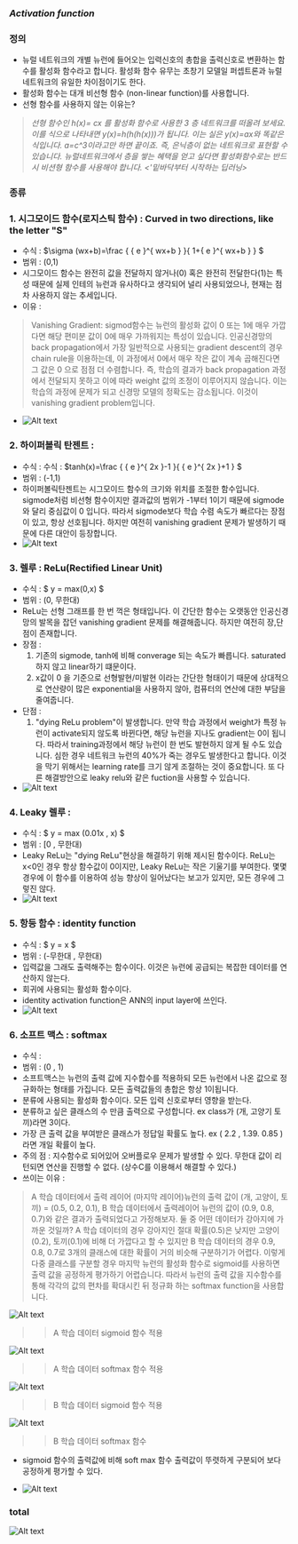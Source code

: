 
### *Activation function*

### 정의
  - 뉴럴 네트워크의 개별 뉴런에 들어오는 입력신호의 총합을 출력신호로 변환하는 함수를 활성화 함수라고 합니다. 활성화 함수 유무는 초창기 모델일 퍼셉트론과 뉴럴네트워크의 유일한 차이점이기도 한다. 
  - 활성화 함수는 대개 비선형 함수 (non-linear function)를 사용합니다.
  - 선형 함수를 사용하지 않는 이유는? 
  > *선형 함수인 h(x)= cx 를 활성화 함수로 사용한 3 층 네트워크를 떠올려 보세요. 이를 식으로 나타내면 y(x)=h(h(h(x)))가 됩니다. 이는 실은 y(x)=ax와 똑같은 식입니다. a=c^3이라고만 하면 끝이죠. 즉, 은닉층이 없는 네트워크로 표현할 수 있습니다. 뉴럴네트워크에서 층을 쌓는 혜택을 얻고 싶다면 활성화함수로는 반드시 비션형 함수를 사용해야 합니다. <'밑바닥부터 시작하는 딥러닝>*
  
  
### 종류
### 1. 시그모이드 함수(로지스틱 함수) : Curved in two directions, like the letter "S"
   - 수식 : $\sigma (wx+b)=\frac { { e }^{ wx+b } }{ 1+{ e }^{ wx+b } } $
   - 범위 : (0,1)
   - 시그모이드 함수는 완전히 값을 전달하지 않거나(0) 혹은 완전히 전달한다(1)는 특성 때문에 실제 인테의 뉴런과 유사하다고 생각되어 널리 사용되었으나, 현재는 점차 사용하지 않는 추세입니다. 
   - 이유 : 
  > Vanishing Gradient: sigmod함수는 뉴런의 활성화 값이 0 또는 1에 매우 가깝다면 해당 편미분 값이 0에 매우 가까워지는 특성이 있습니다. 인공신경망의 back propagation에서 가장 일반적으로 사용되는 gradient descent의 경우 chain rule을 이용하는데, 이 과정에서 0에서 매우 작은 값이 계속 곱해진다면 그 값은 0 으로 점점 더 수렴합니다. 즉, 학습의 결과가 back propagation 과정에서 전달되지 못하고 이에 따라 weight 값의 조정이 이루어지지 않습니다. 이는 학습의 과정에 문제가 되고 신경망 모델의 정확도는 감소됩니다. 이것이 vanishing gradient problem입니다.
   - ![Alt text](./images/p1.png)
    
### 2. 하이퍼볼릭 탄젠트 : 
   - 수식 : 수식 : $tanh(x)=\frac { { e }^{ 2x }-1 }{ { e }^{ 2x }+1 } $
   - 범위 : (-1,1)
   - 하이퍼볼릭탄젠트는 시그모이드 함수의 크기와 위치를 조절한 함수입니다. sigmode처럼 비선형 함수이지만 결과값의 범위가 -1부터 1이기 때문에 sigmode와 달리 중심값이 0 입니다. 따라서 sigmode보다 학습 수렴 속도가 빠르다는 장점이 있고, 항상 선호됩니다. 하지만 여전히 vanishing gradient 문제가 발생하기 때문에 다른 대안이 등장합니다.
   - ![Alt text](./images/p2.png)
### 3. 렐루 : ReLu(Rectified Linear Unit)
   - 수식 : $ y = max(0,x) $
   - 범위 : (0, 무한대)
   - ReLu는 선형 그래프를 한 번 꺽은 형태입니다. 이 간단한 함수는 오랫동안 인공신경망의 발목을 잡던 vanishing gradient 문제를 해결해줍니다. 하지만 여전히 장,단점이 존재합니다. 
   - 장점 :
      1. 기존의 sigmode, tanh에 비해 converage 되는 속도가 빠릅니다.  saturated하지 않고 linear하기 떄문이다. 
      2. x값이 0 을 기준으로 선형발현/미발현 이라는 간단한 형태이기 때문에 상대적으로 연산량이 많은 exponential을 사용하지 않아, 컴퓨터의 연산에 대한 부담을 줄여줍니다.
   - 단점 : 
      1. "dying ReLu problem"이 발생합니다. 만약 학습 과정에서 weight가 특정 뉴런이 activate되지 않도록 바뀐다면, 해당 뉴런을 지나도 gradient는 0이 됩니다. 따라서 training과정에서 해당 뉴런이 한 번도 발현하지 않게 될 수도 있습니다. 심한 경우 네트워크 뉴런의 40%가 죽는 경우도 발생한다고 합니다. 이것을 막기 위해서는 learning rate를 크기 않게 조절하는 것이 중요합니다. 또 다른 해결방안으로 leaky relu와 같은 fuction을 사용할 수 있습니다. 
   - ![Alt text](./images/rf.png)
   
### 4. Leaky 렐루 :
   - 수식 : $ y = max (0.01x , x) $
   - 범위 : [0 , 무한대)
   - Leaky ReLu는 "dying ReLu"현상을 해결하기 위해 제시된 함수이다. ReLu는 x<0인 경우 항상 함수값이 0이지만, Leaky ReLu는 작은 기울기를 부여한다. 몇몇 경우에 이 함수를 이용하여 성능 향상이 일어났다는 보고가 있지만, 모든 경우에 그렇진 않다. 
   - ![Alt text](./images/rrf.png)

### 5. 항등 함수 : identity function
   - 수식 : $ y = x $
   - 범위 : (-무한대 , 무한대)
   - 입력값을 그래도 출력해주는 함수이다. 이것은 뉴런에 공급되는 복잡한 데이터를 연산하지 않는다. 
   - 회귀에 사용되는 활성화 함수이다.
   - identity activation function은 ANN의 input layer에 쓰인다.
   - ![Alt text](./images/p6.png)
    
### 6. 소프트 맥스 : softmax
   - 수식 : 
   - 범위 : (0 , 1)
   - 소프트맥스는 뉴런의 출력 값에 지수합수를 적용하되 모든 뉴런에서 나온 값으로 정규화하는 형태를 가집니다. 모든 출력값들의 총합은 항상 1이됩니다.
   - 분류에 사용되는 활성화 함수이다. 모든 입력 신호로부터 영향을 받는다. 
   - 분류하고 싶은 클래스의 수 만큼 출력으로 구성합니다. ex class가 (개, 고양기 토끼)라면 3이다. 
   - 가장 큰 출력 값을 부여받은 클래스가 정답일 확률도 높다. ex ( 2.2 , 1.39. 0.85 ) 라면 개일 확률이 높다.
   - 주의 점 : 지수함수로 되어있어 오버플로우 문제가 발생할 수 있다. 무한대 값이 리턴되면 연산을 진행할 수 없다. (상수C를 이용해서 해결할 수 있다.)
   - 쓰이는 이유 :
   >  A 학습 데이터에서 출력 레이어 (마지막 레이어)뉴런의 출력 값이 (개, 고양이, 토끼) = (0.5, 0.2, 0.1), B 학습 데이터에서 출력레이어 뉴런의 값이 (0.9, 0.8, 0.7)와 같은 결과가 출력되었다고 가정해보자. 둘 중 어떤 데이터가 강아지에 가까운 것일까? A 학습 데이터의 경우 강아지인 절대 확률(0.5)은 낮지만 고양이(0.2), 토끼(0.1)에 비해 더 가깝다고 할 수 있지만 B 학습 데이터의 경우 0.9, 0.8, 0.7로 3개의 클래스에 대한 확률이 거의 비슷해 구분하기가 어렵다. 이렇게 다중 클래스를 구분할 경우 마지막 뉴런의 활성화 함수로 sigmoid를 사용하면 출력 값을 공정하게 평가하기 어렵습니다. 따라서 뉴런의 출력 값을 지수함수를 통해 각각의 값의 편차를 확대시킨 뒤 정규화 하는 softmax function을 사용합니다.      

![Alt text](./images/s1.png)
>> A 학습 데이터 sigmoid 함수 적용 

![Alt text](./images/s2.png)
>> A 학습 데이터 softmax 함수 적용

![Alt text](./images/s3.png)
>> B 학습 데이터 sigmoid 함수 적용

![Alt text](./images/s4.png)
>> B 학습 데이터 softmax 함수
  - sigmoid 함수의 출력값에 비해 soft max 함수 출력값이 뚜렷하게 구분되어 보다 공정하게 평가할 수 있다. 
  
  - ![Alt text](./images/v1.png)
  

### total 
![Alt text](./images/total.png)

     
